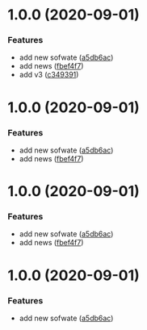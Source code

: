 # 1.0.0 (2020-09-01)


### Features

* add new sofwate ([a5db6ac](https://github.com/robarros/dev-git/commit/a5db6ac019cee839eb01c0764b536105a6ea3a93))
* add news ([fbef4f7](https://github.com/robarros/dev-git/commit/fbef4f7e721a53ed9a274ca183930500b0a12353))
* add v3 ([c349391](https://github.com/robarros/dev-git/commit/c349391c37de1ace29994dbcf8393ed2a9eaaf0a))

# 1.0.0 (2020-09-01)


### Features

* add new sofwate ([a5db6ac](https://github.com/robarros/dev-git/commit/a5db6ac019cee839eb01c0764b536105a6ea3a93))
* add news ([fbef4f7](https://github.com/robarros/dev-git/commit/fbef4f7e721a53ed9a274ca183930500b0a12353))

# 1.0.0 (2020-09-01)


### Features

* add new sofwate ([a5db6ac](https://github.com/robarros/dev-git/commit/a5db6ac019cee839eb01c0764b536105a6ea3a93))
* add news ([fbef4f7](https://github.com/robarros/dev-git/commit/fbef4f7e721a53ed9a274ca183930500b0a12353))

# 1.0.0 (2020-09-01)


### Features

* add new sofwate ([a5db6ac](https://github.com/robarros/dev-git/commit/a5db6ac019cee839eb01c0764b536105a6ea3a93))
